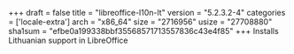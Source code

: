 +++
draft = false
title = "libreoffice-l10n-lt"
version = "5.2.3.2-4"
categories = ['locale-extra']
arch = "x86_64"
size = "2716956"
usize = "27708880"
sha1sum = "efbe0a199338bbf35568571713557836c43e4f85"
+++
Installs Lithuanian support in LibreOffice